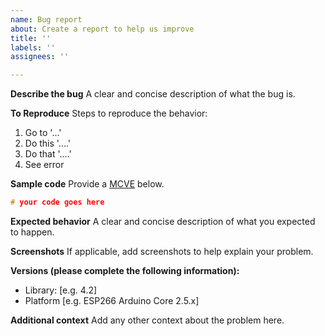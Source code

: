 ```yaml
---
name: Bug report
about: Create a report to help us improve
title: ''
labels: ''
assignees: ''

---
```


**Describe the bug**
A clear and concise description of what the bug is.

**To Reproduce**
Steps to reproduce the behavior:
1. Go to '...'
2. Do this '....'
3. Do that '....'
4. See error

**Sample code**
Provide a [MCVE](https://stackoverflow.com/help/minimal-reproducible-example) below.
```c
# your code goes here
```

**Expected behavior**
A clear and concise description of what you expected to happen.

**Screenshots**
If applicable, add screenshots to help explain your problem.

**Versions (please complete the following information):**
 - Library: [e.g. 4.2]
 - Platform [e.g. ESP266 Arduino Core 2.5.x]

**Additional context**
Add any other context about the problem here.
